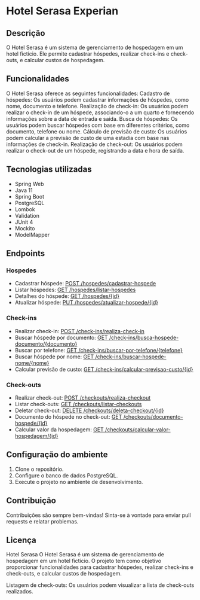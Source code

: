 # Hotel Serasa Experian

## Descrição
O Hotel Serasa é um sistema de gerenciamento de hospedagem em um hotel fictício. Ele permite cadastrar hóspedes, realizar check-ins e check-outs, e calcular custos de hospedagem.

## Funcionalidades
O Hotel Serasa oferece as seguintes funcionalidades:
Cadastro de hóspedes: Os usuários podem cadastrar informações de hóspedes, como nome, documento e telefone.
Realização de check-in: Os usuários podem realizar o check-in de um hóspede, associando-o a um quarto e fornecendo informações sobre a data de entrada e saída.
Busca de hóspedes: Os usuários podem buscar hóspedes com base em diferentes critérios, como documento, telefone ou nome.
Cálculo de previsão de custo: Os usuários podem calcular a previsão de custo de uma estadia com base nas informações de check-in.
Realização de check-out: Os usuários podem realizar o check-out de um hóspede, registrando a data e hora de saída.

## Tecnologias utilizadas
- Spring Web
- Java 11
- Spring Boot
- PostgreSQL
- Lombok
- Validation
- JUnit 4
- Mockito
- ModelMapper

## Endpoints

### Hospedes

- Cadastrar hóspede: [POST /hospedes/cadastrar-hospede](http://localhost:8080/hospedes/cadastrar-hospede)
- Listar hóspedes: [GET /hospedes/listar-hospedes](http://localhost:8080/hospedes/listar-hospedes)
- Detalhes do hóspede: [GET /hospedes/{id}](http://localhost:8080/hospedes/33)
- Atualizar hóspede: [PUT /hospedes/atualizar-hospede/{id}](http://localhost:8080/hospedes/atualizar-hospede/777777)

### Check-ins

- Realizar check-in: [POST /check-ins/realiza-check-in](http://localhost:8080/check-ins/realiza-check-in)
- Buscar hóspede por documento: [GET /check-ins/busca-hospede-documento/{documento}](http://localhost:8080/check-ins/busca-hospede-documento/90)
- Buscar por telefone: [GET /check-ins/buscar-por-telefone/{telefone}](http://localhost:8080/check-ins/buscar-por-telefone/767676789)
- Buscar hóspede por nome: [GET /check-ins/buscar-hospede-nome/{nome}](http://localhost:8080/check-ins/buscar-hospede-nome/Carlos)
- Calcular previsão de custo: [GET /check-ins/calcular-previsao-custo/{id}](http://localhost:8080/check-ins/calcular-previsao-custo/23)

### Check-outs

- Realizar check-out: [POST /checkouts/realiza-checkout](http://localhost:8080/checkouts/realiza-checkout)
- Listar check-outs: [GET /checkouts/listar-checkouts](http://localhost:8080/checkouts/listar-checkouts)
- Deletar check-out: [DELETE /checkouts/deleta-checkout/{id}](http://localhost:8080/checkouts/deleta-checkout/37)
- Documento do hóspede no check-out: [GET /checkouts/documento-hospede/{id}](http://localhost:8080/checkouts/documento-hospede/098)
- Calcular valor da hospedagem: [GET /checkouts/calcular-valor-hospedagem/{id}](http://localhost:8080/checkouts/calcular-valor-hospedagem/37)

## Configuração do ambiente
1. Clone o repositório.
2. Configure o banco de dados PostgreSQL.
3. Execute o projeto no ambiente de desenvolvimento.

## Contribuição
Contribuições são sempre bem-vindas! Sinta-se à vontade para enviar pull requests e relatar problemas.

## Licença

Hotel Serasa
O Hotel Serasa é um sistema de gerenciamento de hospedagem em um hotel fictício. O projeto tem como objetivo proporcionar funcionalidades para cadastrar hóspedes, realizar check-ins e check-outs, e calcular custos de hospedagem.


Listagem de check-outs: Os usuários podem visualizar a lista de check-outs realizados.
